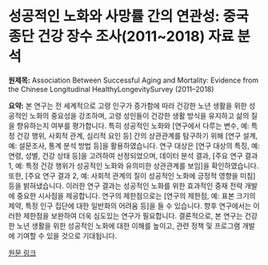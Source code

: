 # 성공적인 노화와 사망률 간의 연관성: 중국 종단 건강 장수 조사(2011~2018) 자료 분석

**원제목:** Association Between Successful Aging and Mortality: Evidence from the Chinese Longitudinal HealthyLongevitySurvey (2011–2018)

**요약:** 본 연구는 전 세계적으로 고령 인구가 증가함에 따라 건강한 노년 생활을 위한 성공적인 노화의 중요성을 강조하며, 고령 성인들이 건강한 생활 방식을 유지하고 삶의 질을 향유하는지 여부를 평가합니다.  특히 성공적인 노화와 [연구에서 다루는 변수, 예: 특정 건강 행위, 사회적 관계, 심리적 요인 등] 간의 상관관계를 탐구하기 위해 [연구 설계, 예: 설문조사, 통계 분석 방법 등]을 활용하였습니다. 연구 대상은 [연구 대상의 특징, 예: 연령, 성별, 건강 상태 등]을 고려하여 선정되었으며,  데이터 분석 결과, [주요 연구 결과 1, 예: 특정 건강 행위가 성공적인 노화와 유의미한 상관관계를 보임]을 확인하였습니다. 또한, [주요 연구 결과 2, 예: 사회적 관계의 질이 성공적인 노화에 긍정적 영향을 미침] 등을 밝혀냈습니다. 이러한 연구 결과는 성공적인 노화를 위한 효과적인 중재 전략 개발에 중요한 시사점을 제공합니다.  연구의 제한점으로는 [연구의 제한점, 예: 표본 크기의 제약, 특정 인구 집단에 대한 일반화의 어려움 등]을 들 수 있습니다.  향후 연구에서는 이러한 제한점을 보완하여 더욱 심도있는 연구가 필요합니다.  결론적으로, 본 연구는 건강한 노년 생활을 위한 성공적인 노화에 대한 이해를 높이고, 관련 정책 및 프로그램 개발에 기여할 수 있을 것으로 기대됩니다.

[원문 링크](https://www.liebertpub.com/doi/abs/10.1089/rej.2025.0014)
